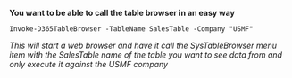 **You want to be able to call the table browser in an easy way**

```
Invoke-D365TableBrowser -TableName SalesTable -Company "USMF"
```
*This will start a web browser and have it call the SysTableBrowser menu item with the SalesTable name of the table you want to see data from and only execute it against the USMF company*